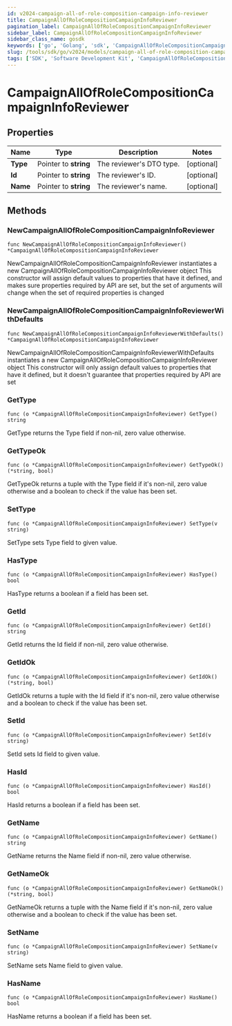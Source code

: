 ```yaml
---
id: v2024-campaign-all-of-role-composition-campaign-info-reviewer
title: CampaignAllOfRoleCompositionCampaignInfoReviewer
pagination_label: CampaignAllOfRoleCompositionCampaignInfoReviewer
sidebar_label: CampaignAllOfRoleCompositionCampaignInfoReviewer
sidebar_class_name: gosdk
keywords: ['go', 'Golang', 'sdk', 'CampaignAllOfRoleCompositionCampaignInfoReviewer', 'V2024CampaignAllOfRoleCompositionCampaignInfoReviewer'] 
slug: /tools/sdk/go/v2024/models/campaign-all-of-role-composition-campaign-info-reviewer
tags: ['SDK', 'Software Development Kit', 'CampaignAllOfRoleCompositionCampaignInfoReviewer', 'V2024CampaignAllOfRoleCompositionCampaignInfoReviewer']
---
```


# CampaignAllOfRoleCompositionCampaignInfoReviewer

## Properties

Name | Type | Description | Notes
------------ | ------------- | ------------- | -------------
**Type** | Pointer to **string** | The reviewer&#39;s DTO type. | [optional] 
**Id** | Pointer to **string** | The reviewer&#39;s ID. | [optional] 
**Name** | Pointer to **string** | The reviewer&#39;s name. | [optional] 

## Methods

### NewCampaignAllOfRoleCompositionCampaignInfoReviewer

`func NewCampaignAllOfRoleCompositionCampaignInfoReviewer() *CampaignAllOfRoleCompositionCampaignInfoReviewer`

NewCampaignAllOfRoleCompositionCampaignInfoReviewer instantiates a new CampaignAllOfRoleCompositionCampaignInfoReviewer object
This constructor will assign default values to properties that have it defined,
and makes sure properties required by API are set, but the set of arguments
will change when the set of required properties is changed

### NewCampaignAllOfRoleCompositionCampaignInfoReviewerWithDefaults

`func NewCampaignAllOfRoleCompositionCampaignInfoReviewerWithDefaults() *CampaignAllOfRoleCompositionCampaignInfoReviewer`

NewCampaignAllOfRoleCompositionCampaignInfoReviewerWithDefaults instantiates a new CampaignAllOfRoleCompositionCampaignInfoReviewer object
This constructor will only assign default values to properties that have it defined,
but it doesn't guarantee that properties required by API are set

### GetType

`func (o *CampaignAllOfRoleCompositionCampaignInfoReviewer) GetType() string`

GetType returns the Type field if non-nil, zero value otherwise.

### GetTypeOk

`func (o *CampaignAllOfRoleCompositionCampaignInfoReviewer) GetTypeOk() (*string, bool)`

GetTypeOk returns a tuple with the Type field if it's non-nil, zero value otherwise
and a boolean to check if the value has been set.

### SetType

`func (o *CampaignAllOfRoleCompositionCampaignInfoReviewer) SetType(v string)`

SetType sets Type field to given value.

### HasType

`func (o *CampaignAllOfRoleCompositionCampaignInfoReviewer) HasType() bool`

HasType returns a boolean if a field has been set.

### GetId

`func (o *CampaignAllOfRoleCompositionCampaignInfoReviewer) GetId() string`

GetId returns the Id field if non-nil, zero value otherwise.

### GetIdOk

`func (o *CampaignAllOfRoleCompositionCampaignInfoReviewer) GetIdOk() (*string, bool)`

GetIdOk returns a tuple with the Id field if it's non-nil, zero value otherwise
and a boolean to check if the value has been set.

### SetId

`func (o *CampaignAllOfRoleCompositionCampaignInfoReviewer) SetId(v string)`

SetId sets Id field to given value.

### HasId

`func (o *CampaignAllOfRoleCompositionCampaignInfoReviewer) HasId() bool`

HasId returns a boolean if a field has been set.

### GetName

`func (o *CampaignAllOfRoleCompositionCampaignInfoReviewer) GetName() string`

GetName returns the Name field if non-nil, zero value otherwise.

### GetNameOk

`func (o *CampaignAllOfRoleCompositionCampaignInfoReviewer) GetNameOk() (*string, bool)`

GetNameOk returns a tuple with the Name field if it's non-nil, zero value otherwise
and a boolean to check if the value has been set.

### SetName

`func (o *CampaignAllOfRoleCompositionCampaignInfoReviewer) SetName(v string)`

SetName sets Name field to given value.

### HasName

`func (o *CampaignAllOfRoleCompositionCampaignInfoReviewer) HasName() bool`

HasName returns a boolean if a field has been set.


